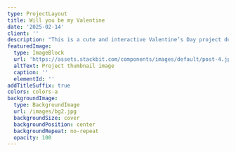 ```yaml
---
type: ProjectLayout
title: Will you be my Valentine
date: '2025-02-14'
client: ''
description: "This is a cute and interactive Valentine’s Day project designed to make asking “Will you be my Valentine?” more special and fun! \U0001F389\U0001F496 Features:❤️ A playful pop-up or animated prompt asking the big question.\U0001F49B Two buttons: \"Yes\" and \"No\", but with a twist!\U0001F499 The \"No\" button moves away or changes position, making it impossible to click! \U0001F606\U0001F49C If the user clicks \"Yes\", a sweet message or animation appears.\U0001F3A8 Tech Stack:✔ HTML, CSS, JavaScript for a smooth and engaging experience.✔ Optional React for added interactivity and animations.\U0001F381 Perfect For:\U0001F48C Sending a virtual Valentine in a fun way.\U0001F602 Playfully teasing your crush or partner.\U0001F4A1 Learning event handling and DOM manipulation in JavaScript."
featuredImage:
  type: ImageBlock
  url: 'https://assets.stackbit.com/components/images/default/post-4.jpeg'
  altText: Project thumbnail image
  caption: ''
  elementId: ''
addTitleSuffix: true
colors: colors-a
backgroundImage:
  type: BackgroundImage
  url: /images/bg2.jpg
  backgroundSize: cover
  backgroundPosition: center
  backgroundRepeat: no-repeat
  opacity: 100
---
```

